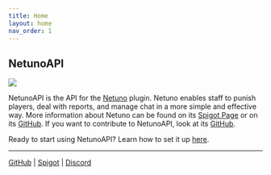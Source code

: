 ```yaml
---
title: Home
layout: home
nav_order: 1
---
```


## NetunoAPI
[![](https://jitpack.io/v/CyberRyan1/NetunoAPI.svg)](https://jitpack.io/#CyberRyan1/NetunoAPI)

NetunoAPI is the API for the [Netuno](https://www.spigotmc.org/resources/netuno.94864/) plugin. Netuno enables staff to
punish players, deal with reports, and manage chat in a more simple and effective way. More information about Netuno can
be found on its [Spigot Page](https://www.spigotmc.org/resources/netuno.94864/) or on its [GitHub](https://github.com/CyberRyan1/Netuno). 
If you want to contribute to NetunoAPI, look at its [GitHub](https://github.com/CyberRyan1/NetunoAPI). <br>

Ready to start using NetunoAPI? Learn how to set it up [here](https://www.google.com).

----

[GitHub](https://github.com/CyberRyan1/NetunoAPI) \| [Spigot](https://www.spigotmc.org/resources/netuno.94864/) \| [Discord](https://discord.gg/8gxG4KfvBK)